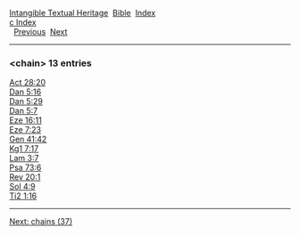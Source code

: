 [Intangible Textual Heritage](../../index)  [Bible](../index) 
[Index](index)   
[c Index](_c_)  
  [Previous](c02000)  [Next](c02002) 

------------------------------------------------------------------------

### &lt;chain&gt; 13 entries

[Act 28:20](../kjv/act028.htm#020)  
[Dan 5:16](../kjv/dan005.htm#016)  
[Dan 5:29](../kjv/dan005.htm#029)  
[Dan 5:7](../kjv/dan005.htm#007)  
[Eze 16:11](../kjv/eze016.htm#011)  
[Eze 7:23](../kjv/eze007.htm#023)  
[Gen 41:42](../kjv/gen041.htm#042)  
[Kg1 7:17](../kjv/kg1007.htm#017)  
[Lam 3:7](../kjv/lam003.htm#007)  
[Psa 73:6](../kjv/psa073.htm#006)  
[Rev 20:1](../kjv/rev020.htm#001)  
[Sol 4:9](../kjv/sol004.htm#009)  
[Ti2 1:16](../kjv/ti2001.htm#016)  

------------------------------------------------------------------------

[Next: chains (37)](c02002)
